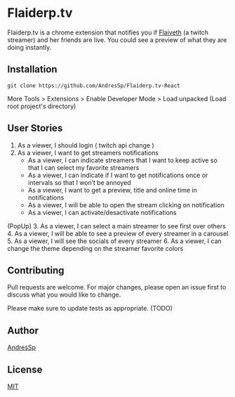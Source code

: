 # Flaiderp.tv

Flaiderp.tv is a chrome extension that notifies you if [Flaiveth](https://www.twitch.tv/flaiveth) (a twitch streamer) and her friends are live. You could see a preview of what they are doing instantly.

## Installation

```
git clone https://github.com/AndresSp/Flaiderp.tv-React
```
More Tools > Extensions > Enable Developer Mode > Load unpacked (Load root project's directory)

## User Stories
1. As a viewer, I should login ( twitch api change )
2. As a viewer, I want to get streamers notifications
	- As a viewer, I can indicate streamers that I want to keep active so that I can select my favorite streamers
	- As a viewer, I can indicate if I want to get notifications once or intervals so that I won’t be annoyed
	- As a viewer, I want to get a preview, title and online time in notifications
	- As a viewer, I will be able to open the stream clicking on notification
	- As a viewer, I can activate/desactivate notifications
  
  (PopUp)
3. As a viewer, I can select a main streamer to see first over others
4. As a viewer, I will be able to see a preview of every streamer in a carousel
5. As a viewer, I will see the socials of every streamer
6. As a viewer, I can change the theme depending on the streamer favorite colors 

## Contributing
Pull requests are welcome. For major changes, please open an issue first to discuss what you would like to change.

Please make sure to update tests as appropriate. (TODO)

## Author
[AndresSp](https://github.com/AndresSp)

## License
[MIT](https://github.com/AndresSp/Flaiderp.tv/blob/master/LICENSE)
